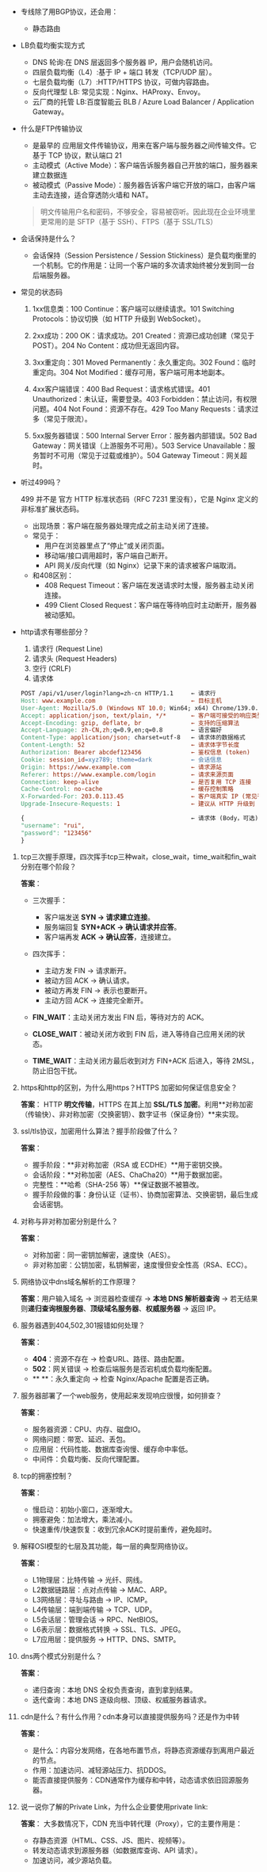 - 专线除了用BGP协议，还会用：
    - 静态路由


- LB负载均衡实现方式
    - DNS 轮询:在 DNS 层返回多个服务器 IP，用户会随机访问。
    - 四层负载均衡（L4）:基于 IP + 端口 转发（TCP/UDP 层）。
    - 七层负载均衡（L7）:HTTP/HTTPS 协议，可做内容路由。
    - 反向代理型 LB: 常见实现：Nginx、HAProxy、Envoy。
    - 云厂商的托管 LB:百度智能云 BLB / Azure Load Balancer / Application Gateway。

- 什么是FTP传输协议
    - 是最早的 应用层文件传输协议，用来在客户端与服务器之间传输文件。它基于 TCP 协议，默认端口 21
    - 主动模式（Active Mode）：客户端告诉服务器自己开放的端口，服务器来建立数据连
    - 被动模式（Passive Mode）：服务器告诉客户端它开放的端口，由客户端主动去连接，适合穿透防火墙和 NAT。
    > 明文传输用户名和密码，不够安全，容易被窃听。因此现在企业环境里更常用的是 SFTP（基于 SSH）、FTPS（基于 SSL/TLS）

- 会话保持是什么？
    - 会话保持（Session Persistence / Session Stickiness）是负载均衡里的一个机制。它的作用是：让同一个客户端的多次请求始终被分发到同一台后端服务器。

- 常见的状态码
    1. 1xx信息类：100 Continue：客户端可以继续请求。101 Switching Protocols：协议切换（如 HTTP 升级到 WebSocket）。

    2. 2xx成功：200 OK：请求成功。201 Created：资源已成功创建（常见于 POST）。204 No Content：成功但无返回内容。

    3. 3xx重定向：301 Moved Permanently：永久重定向。302 Found：临时重定向。304 Not Modified：缓存可用，客户端可用本地副本。

    4. 4xx客户端错误：400 Bad Request：请求格式错误。401 Unauthorized：未认证，需要登录。403 Forbidden：禁止访问，有权限问题。404 Not Found：资源不存在。429 Too Many Requests：请求过多（常见于限流）。

    5. 5xx服务器错误：500 Internal Server Error：服务器内部错误。502 Bad Gateway：网关错误（上游服务不可用）。503 Service Unavailable：服务暂时不可用（常见于过载或维护）。504 Gateway Timeout：网关超时。

- 听过499吗？

    499 并不是 官方 HTTP 标准状态码（RFC 7231 里没有），它是 Nginx 定义的非标准扩展状态码。
    - 出现场景：客户端在服务器处理完成之前主动关闭了连接。
    - 常见于：
        - 用户在浏览器里点了“停止”或关闭页面。
        - 移动端/接口调用超时，客户端自己断开。
        - API 网关/反向代理（如 Nginx）记录下来的请求被客户端取消。
    - 和408区别：
        - 408 Request Timeout：客户端在发送请求时太慢，服务器主动关闭连接。
        - 499 Client Closed Request：客户端在等待响应时主动断开，服务器被动感知。

- http请求有哪些部分？

    1. 请求行 (Request Line)
    2. 请求头 (Request Headers)
    3. 空行 (CRLF)
    4. 请求体
    ```makefile
    POST /api/v1/user/login?lang=zh-cn HTTP/1.1     ← 请求行
    Host: www.example.com                           ← 目标主机
    User-Agent: Mozilla/5.0 (Windows NT 10.0; Win64; x64) Chrome/139.0.0.0
    Accept: application/json, text/plain, */*       ← 客户端可接受的响应类型
    Accept-Encoding: gzip, deflate, br              ← 支持的压缩算法
    Accept-Language: zh-CN,zh;q=0.9,en;q=0.8        ← 语言偏好
    Content-Type: application/json; charset=utf-8   ← 请求体的数据格式
    Content-Length: 52                              ← 请求体字节长度
    Authorization: Bearer abcdef123456              ← 鉴权信息 (token)
    Cookie: session_id=xyz789; theme=dark           ← 会话信息
    Origin: https://www.example.com                 ← 请求源站
    Referer: https://www.example.com/login          ← 请求来源页面
    Connection: keep-alive                          ← 是否复用 TCP 连接
    Cache-Control: no-cache                         ← 缓存控制策略
    X-Forwarded-For: 203.0.113.45                   ← 客户端真实 IP (常见于代理后)
    Upgrade-Insecure-Requests: 1                    ← 建议从 HTTP 升级到 HTTPS

    {                                               ← 请求体 (Body，可选)
    "username": "rui",
    "password": "123456"
    }
    ```
1. tcp三次握手原理，四次挥手tcp三种wait，close_wait，time_wait和fin_wait分别在哪个阶段？

    **答案**：
    - 三次握手：
        - 客户端发送 **SYN → 请求建立连接**。
        - 服务端回复 **SYN+ACK → 确认请求并应答**。
        - 客户端再发 **ACK → 确认应答**，连接建立。
    - 四次挥手：
        - 主动方发 FIN → 请求断开。
        - 被动方回 ACK → 确认请求。
        - 被动方再发 FIN → 表示也要断开。
        - 主动方回 ACK → 连接完全断开。
    
    - **FIN_WAIT**：主动关闭方发出 FIN 后，等待对方的 ACK。
    - **CLOSE_WAIT**：被动关闭方收到 FIN 后，进入等待自己应用关闭的状态。
    - **TIME_WAIT**：主动关闭方最后收到对方 FIN+ACK 后进入，等待 2MSL，防止旧包干扰。
2. https和http的区别，为什么用https？HTTPS 加密如何保证信息安全？

    **答案**：
    HTTP **明文传输**，HTTPS 在其上加 **SSL/TLS 加密**。利用**对称加密（传输快）、非对称加密（交换密钥）、数字证书（保证身份）**来实现。
3. ssl/tls协议，加密用什么算法？握手阶段做了什么？

    **答案**：
    - 握手阶段：**非对称加密（RSA 或 ECDHE）**用于密钥交换。
    - 会话阶段：**对称加密（AES、ChaCha20）**用于数据加密。
    - 完整性：**哈希（SHA-256 等）**保证数据不被篡改。
    - 握手阶段做的事：身份认证（证书）、协商加密算法、交换密钥，最后生成会话密钥。

4. 对称与非对称加密分别是什么？

    **答案**：
    - 对称加密：同一密钥加解密，速度快（AES）。
    - 非对称加密：公钥加密，私钥解密，速度慢但安全性高（RSA、ECC）。
5. 网络协议中dns域名解析的工作原理？

    **答案**：用户输入域名 → 浏览器检查缓存 → **本地 DNS 解析器查询** → 若无结果则**递归查询根服务器**、**顶级域名服务器**、**权威服务器** → 返回 IP。
6. 服务器遇到404,502,301报错如何处理？

    **答案**：
    - **404**：资源不存在 → 检查URL、路径、路由配置。
    - **502**：网关错误 → 检查后端服务是否宕机或负载均衡配置。
    - **    **：永久重定向 → 检查 Nginx/Apache 配置是否正确。
7. 服务器部署了一个web服务，使用起来发现响应很慢，如何排查？

    **答案**：
    - 服务器资源：CPU、内存、磁盘IO。
    - 网络问题：带宽、延迟、丢包。
    - 应用层：代码性能、数据库查询慢、缓存命中率低。
    - 中间件：负载均衡、反向代理配置。
8. tcp的拥塞控制？

    **答案**：
    - 慢启动：初始小窗口，逐渐增大。
    - 拥塞避免：加法增大，乘法减小。
    - 快速重传/快速恢复：收到冗余ACK时提前重传，避免超时。
9. 解释OSI模型的七层及其功能，每一层的典型网络协议。

    **答案**：
    - L1物理层：比特传输 → 光纤、网线。
    - L2数据链路层：点对点传输 → MAC、ARP。
    - L3网络层：寻址与路由 → IP、ICMP。
    - L4传输层：端到端传输 → TCP、UDP。
    - L5会话层：管理会话 → RPC、NetBIOS。
    - L6表示层：数据格式转换 → SSL、TLS、JPEG。
    - L7应用层：提供服务 → HTTP、DNS、SMTP。
10. dns两个模式分别是什么？

    **答案**：
    - 递归查询：本地 DNS 全权负责查询，直到拿到结果。
    - 迭代查询：本地 DNS 逐级向根、顶级、权威服务器请求。

11. cdn是什么？有什么作用？cdn本身可以直接提供服务吗？还是作为中转

    **答案**：
    - 是什么：内容分发网络，在各地布置节点，将静态资源缓存到离用户最近的节点。
    - 作用：加速访问、减轻源站压力、抗DDOS。
    - 能否直接提供服务：CDN通常作为缓存和中转，动态请求依旧回源服务器。
12. 说一说你了解的Private Link，为什么企业要使用private link:

    **答案**：
    大多数情况下，CDN 充当中转代理（Proxy），它的主要作用是：
    - 存静态资源（HTML、CSS、JS、图片、视频等）。
    - 转发动态请求到源服务器（如数据库查询、API 请求）。
    - 加速访问，减少源站负载。
